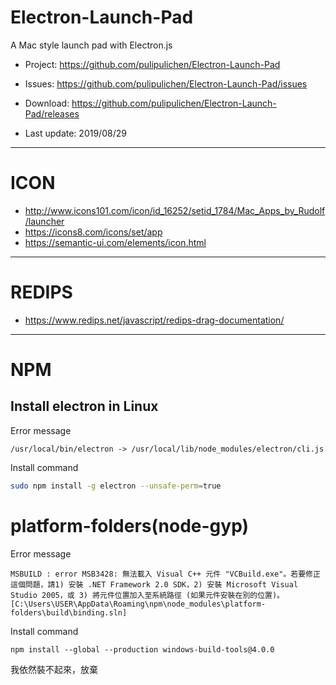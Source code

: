 # Electron-Launch-Pad
A Mac style launch pad with Electron.js

- Project: https://github.com/pulipulichen/Electron-Launch-Pad
- Issues: https://github.com/pulipulichen/Electron-Launch-Pad/issues
- Download: https://github.com/pulipulichen/Electron-Launch-Pad/releases

- Last update: 2019/08/29

----

# ICON
- http://www.icons101.com/icon/id_16252/setid_1784/Mac_Apps_by_Rudolf/launcher
- https://icons8.com/icons/set/app
- https://semantic-ui.com/elements/icon.html

----

# REDIPS
- https://www.redips.net/javascript/redips-drag-documentation/

----

# NPM

## Install electron in Linux

Error message
````
/usr/local/bin/electron -> /usr/local/lib/node_modules/electron/cli.js
````

Install command
````bash
sudo npm install -g electron --unsafe-perm=true
````

# platform-folders(node-gyp)

Error message
````
MSBUILD : error MSB3428: 無法載入 Visual C++ 元件 "VCBuild.exe"。若要修正這個問題，請1) 安裝 .NET Framework 2.0 SDK，2) 安裝 Microsoft Visual Studio 2005，或 3) 將元件位置加入至系統路徑 (如果元件安裝在別的位置)。 [C:\Users\USER\AppData\Roaming\npm\node_modules\platform-folders\build\binding.sln]
````

Install command
````
npm install --global --production windows-build-tools@4.0.0
````

我依然裝不起來，放棄
